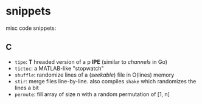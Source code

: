 snippets
========

misc code snippets:

C
-

* `tipe`: __T__ hreaded version of a p __IPE__ (similar to *channels* in Go)
* `tictoc`: a MATLAB-like "stopwatch"
* `shuffle`: randomize lines of a (*seekable*) file in O(lines) memory
* `stir`: merge files line-by-line. also compiles `shake` which randomizes the lines a bit
* `permute`: fill array of size n with a random permutation of [1, n]
